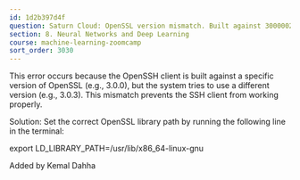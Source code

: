 ```yaml
---
id: 1d2b397d4f
question: Saturn Cloud: OpenSSL version mismatch. Built against 30000020, you have 30300020
section: 8. Neural Networks and Deep Learning
course: machine-learning-zoomcamp
sort_order: 3030
---
```


This error occurs because the OpenSSH client is built against a specific version of OpenSSL (e.g., 3.0.0), but the system tries to use a different version (e.g., 3.0.3). This mismatch prevents the SSH client from working properly.

Solution:
Set the correct OpenSSL library path by running the following line in the terminal:

export LD_LIBRARY_PATH=/usr/lib/x86_64-linux-gnu

Added by Kemal Dahha

